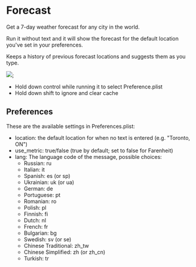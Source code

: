 # Forecast

Get a 7-day weather forecast for any city in the world.

Run it without text and it will show the forecast for the default location you've set in your
preferences. 

Keeps a history of previous forecast locations and suggests them as you type.

![](https://github.com/hlissner/lb6-actions/raw/master/images/cb-forecast.gif);

* Hold down control while running it to select Preference.plist
* Hold down shift to ignore and clear cache

## Preferences

These are the available settings in Preferences.plist:

* location: the default location for when no text is entered (e.g. "Toronto, ON")
* use_metric: true/false (true by default; set to false for Farenheit)
* lang: The language code of the message, possible choices: 
    * Russian: ru
    * Italian: it
    * Spanish: es (or sp)
    * Ukrainian: uk (or ua)
    * German: de
    * Portuguese: pt
    * Romanian: ro
    * Polish: pl
    * Finnish: fi
    * Dutch: nl
    * French: fr
    * Bulgarian: bg
    * Swedish: sv (or se)
    * Chinese Traditional: zh_tw
    * Chinese Simplified: zh (or zh_cn)
    * Turkish: tr

